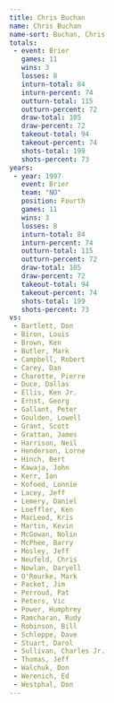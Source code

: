 ```yaml
---
title: Chris Buchan
name: Chris Buchan
name-sort: Buchan, Chris
totals:
 - event: Brier
   games: 11
   wins: 3
   losses: 8
   inturn-total: 84
   inturn-percent: 74
   outturn-total: 115
   outturn-percent: 72
   draw-total: 105
   draw-percent: 72
   takeout-total: 94
   takeout-percent: 74
   shots-total: 199
   shots-percent: 73
years:
 - year: 1997
   event: Brier
   team: "NO"
   position: Fourth
   games: 11
   wins: 3
   losses: 8
   inturn-total: 84
   inturn-percent: 74
   outturn-total: 115
   outturn-percent: 72
   draw-total: 105
   draw-percent: 72
   takeout-total: 94
   takeout-percent: 74
   shots-total: 199
   shots-percent: 73
vs:
 - Bartlett, Don
 - Biron, Louis
 - Brown, Ken
 - Butler, Mark
 - Campbell, Robert
 - Carey, Dan
 - Charette, Pierre
 - Duce, Dallas
 - Ellis, Ken Jr.
 - Ernst, Georg
 - Gallant, Peter
 - Goulden, Lowell
 - Grant, Scott
 - Grattan, James
 - Harrison, Neil
 - Henderson, Lorne
 - Hinch, Bert
 - Kawaja, John
 - Kerr, Ian
 - Kofoed, Lonnie
 - Lacey, Jeff
 - Lemery, Daniel
 - Loeffler, Ken
 - MacLeod, Kris
 - Martin, Kevin
 - McGowan, Nolin
 - McPhee, Barry
 - Mosley, Jeff
 - Neufeld, Chris
 - Nowlan, Daryell
 - O'Rourke, Mark
 - Packet, Jim
 - Perroud, Pat
 - Peters, Vic
 - Power, Humphrey
 - Ramcharan, Rudy
 - Robinson, Bill
 - Schleppe, Dave
 - Stuart, Darol
 - Sullivan, Charles Jr.
 - Thomas, Jeff
 - Walchuk, Don
 - Werenich, Ed
 - Westphal, Don
---
```

